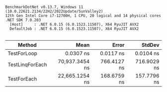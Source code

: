 ```

BenchmarkDotNet v0.13.7, Windows 11 (10.0.22621.2134/22H2/2022Update/SunValley2)
12th Gen Intel Core i7-12700H, 1 CPU, 20 logical and 14 physical cores
.NET SDK 7.0.203
  [Host]     : .NET 6.0.15 (6.0.1523.11507), X64 RyuJIT AVX2
  DefaultJob : .NET 6.0.15 (6.0.1523.11507), X64 RyuJIT AVX2


```
|          Method |           Mean |       Error |      StdDev |
|---------------- |---------------:|------------:|------------:|
|     TestForLoop |      0.0307 ns |   0.0117 ns |   0.0104 ns |
| TestLinqForEach | 70,937.3454 ns | 766.4127 ns | 716.9029 ns |
|     TestForEach | 22,665.1254 ns | 168.6759 ns | 157.7796 ns |
